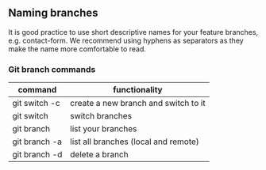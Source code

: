 ## Naming branches

It is good practice to use short descriptive names for your feature branches, e.g. contact-form.
We recommend using hyphens as separators as they make the name more comfortable to read.

### Git branch commands

| command                      | functionality                        |
| ---------------------------- | ------------------------------------ |
| git switch -c <branchname> | create a new branch and switch to it |
| git switch <branchname>    | switch branches                      |
| git branch                 | list your branches                   |
| git branch -a              | list all branches (local and remote) |
| git branch -d <branchname> | delete a branch                      |
